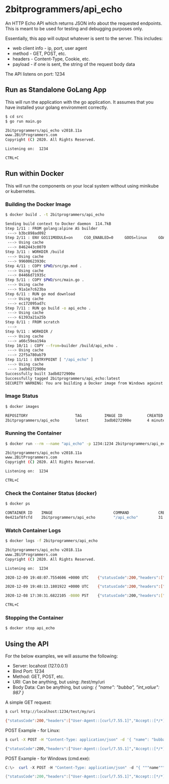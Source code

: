 # 2bitprogrammers/api_echo
An HTTP Echo API which returns JSON info about the requested endpoints. 
This is meant to be used for testing and debugging purposes only.

Essentially, this app will output whatever is sent to the server. 
This includes:
* web client info - ip, port, user agent
* method - GET, POST, etc.
* headers - Content-Type, Cookie, etc.
* payload - if one is sent, the string of the request body data

The API listens on port:  1234


## Run as Standalone GoLang App
This will run the application with the go application.  It assumes that you have installed your golang environment correctly.

```bash
$ cd src
$ go run main.go

2bitprogrammers/api_echo v2018.11a
www.2BitProgrammers.com
Copyright (C) 2020. All Rights Reserved.

Listening on:  1234

CTRL+C
```


## Run within Docker 
This will run the components on your local system without using minikube or kubernetes.

### Building the Docker Image
```bash
$ docker build . -t 2bitprogrammers/api_echo

Sending build context to Docker daemon  114.7kB
Step 1/11 : FROM golang:alpine AS builder
 ---> b3bc898ad092
Step 2/11 : ENV GO111MODULE=on     CGO_ENABLED=0     GOOS=linux     GOARCH=amd64
 ---> Using cache
 ---> 8462443c0070
Step 3/11 : WORKDIR /build
 ---> Using cache
 ---> 99600623930c
Step 4/11 : COPY $PWD/src/go.mod .
 ---> Using cache
 ---> 04466d71935c
Step 5/11 : COPY $PWD/src/main.go .
 ---> Using cache
 ---> 91a1e7c623ba
Step 6/11 : RUN go mod download
 ---> Using cache
 ---> ec172095ad7c
Step 7/11 : RUN go build -o api_echo .
 ---> Using cache
 ---> 61393a21a25b
Step 8/11 : FROM scratch
 --->
Step 9/11 : WORKDIR /
 ---> Using cache
 ---> a66c59ea194a
Step 10/11 : COPY --from=builder /build/api_echo .
 ---> Using cache
 ---> 22f5a780ab79
Step 11/11 : ENTRYPOINT [ "/api_echo" ]
 ---> Using cache
 ---> 3adb0272900e
Successfully built 3adb0272900e
Successfully tagged 2bitprogrammers/api_echo:latest
SECURITY WARNING: You are building a Docker image from Windows against a non-Windows Docker host. All files and directories added to build context will have '-rwxr-xr-x' permissions. It is recommended to double check and reset permissions for sensitive files and directories.
```

### Image Status
```bash
$ docker images

REPOSITORY                     TAG          IMAGE ID           CREATED              SIZE
2bitprogrammers/api_echo       latest       3adb0272900e       4 minutes ago       6.56MB
```

### Running the Container
```bash
$ docker run --rm --name "api_echo" -p 1234:1234 2bitprogrammers/api_echo 

2bitprogrammers/api_echo v2018.11a
www.2BitProgrammers.com
Copyright (C) 2020. All Rights Reserved.

Listening on:  1234

CTRL+C
```

### Check the Container Status (docker)
```bash
$ docker ps

CONTAINER ID    IMAGE                           COMMAND             CREATED              STATUS              PORTS                      NAMES
0e421af8fcfd    2bitprogrammers/api_echo        "/api_echo"         31 seconds ago       Up 27 seconds       0.0.0.0:1234->1234/tcp     api_echo
```

### Watch Container Logs
```bash
$ docker logs -f 2bitprogrammers/api_echo

2bitprogrammers/api_echo v2018.11a
www.2BitProgrammers.com
Copyright (C) 2020. All Rights Reserved.

Listening on:  1234

2020-12-09 19:48:07.7554606 +0000 UTC    {"statusCode":200,"headers":["User-Agent::[curl/7.55.1]","Accept::[*/*]"],"method":"GET","uri":"/health","payload":"","clientIp":"127.0.0.1","clientPort":"62907","userAgent":"curl/7.55.1","healthy":true}

2020-12-09 19:48:13.1801922 +0000 UTC    {"statusCode":200,"headers":["User-Agent::[curl/7.55.1]","Accept::[*/*]"],"method":"GET","uri":"/test/my/uri","payload":"","clientIp":"127.0.0.1","clientPort":"62934","userAgent":"curl/7.55.1","healthy":true}

2020-12-08 17:30:31.6822105 -0800 PST    {"statusCode":200,"headers":["User-Agent::[curl/7.55.1]","Accept::[*/*]","Content-Type::[application/json]","Content-Length::[37]"],"method":"POST","uri":"/test/my/uri","payload":"{ \"name\": \"bubba\", \"int_value\": 987 }","clientIp":"127.0.0.1","clientPort":"62881","userAgent":"curl/7.55.1","healthy":true}

CTRL+C
```


### Stopping the Container
```bash
$ docker stop api_echo
```


## Using the API
For the below examples, we will assume the following:
* Server:  locahost (127.0.0.1)
* Bind Port: 1234
* Method: GET, POST, etc.
* URI: Can be anything, but using:  /test/my/uri 
* Body Data:   Can be anything, but using: _{ "name": "bubba", "int_value": 987 }_

A simple GET request:
```bash
$ curl http://localhost:1234/test/my/uri 

{"statusCode":200,"headers":["User-Agent::[curl/7.55.1]","Accept::[*/*]"],"method":"GET","uri":"/test/my/uri","payload":"","clientIp":"127.0.0.1","clientPort":"62907","userAgent":"curl/7.55.1","healthy":true}
```

POST Example - for Linux:
```bash
$ curl -X POST -H "Content-Type: application/json" -d '{ "name": "bubba", "int_value": 987 }' http://127.0.0.1:1234/test/my/uri 

{"statusCode":200,"headers":["User-Agent::[curl/7.55.1]","Accept::[*/*]","Content-Type::[application/json]","Content-Length::[37]"],"method":"POST","uri":"/test/my/uri","payload":"{ \"name\": \"bubba\", \"int_value\": 987 }","clientIp":"172.17.0.1","clientPort":"39346","userAgent":"curl/7.55.1","healthy":true}
```

POST Example - for Windows (cmd.exe):
```powershell
C:\>  curl -X POST -H "Content-Type: application/json" -d "{ """name""": """bubba""", """int_value""": 987 }" http://127.0.0.1:1234/test/my/uri 

{"statusCode":200,"headers":["User-Agent::[curl/7.55.1]","Accept::[*/*]","Content-Type::[application/json]","Content-Length::[37]"],"method":"POST","uri":"/test/my/uri","payload":"{ \"name\": \"bubba\", \"int_value\": 987 }","clientIp":"172.17.0.1","clientPort":"39346","userAgent":"curl/7.55.1","healthy":true}
```
